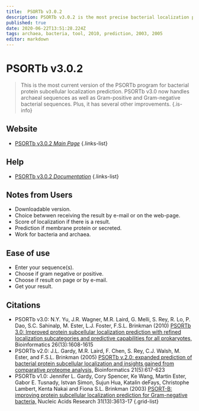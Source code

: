 ```yaml
---
title:  PSORTb v3.0.2
description: PSORTb v3.0.2 is the most precise bacterial localization prediction tool available.
published: true
date: 2020-06-22T13:51:28.224Z
tags: archaea, bacteria, tool, 2010, prediction, 2003, 2005
editor: markdown
---
```


#  PSORTb v3.0.2

> This is the most current version of the PSORTb program for bacterial protein subcellular localization prediction. PSORTb v3.0 now handles archaeal sequences as well as Gram-positive and Gram-negative bacterial sequences. Plus, it has several other improvements. 
{.is-info}

 

## Website 

- [PSORTb v3.0.2 *Main Page*](https://www.psort.org/psortb/)
 {.links-list}
 
 ## Help
 - [PSORTb v3.0.2 *Documentation*](https://www.psort.org/documentation/index.html#using)
 {.links-list}
 
## Notes from Users
- Downloadable version.
- Choice betwwen receiving the result by e-mail or on the web-page.
- Score of localization if there is a result. 
- Prediction if membrane protein or secreted.
- Work for bacteria and archaea.
 
## Ease of use
- Enter your sequence(s).
- Choose if gram negative or positive.
- Choose if result on page or by e-mail. 
- Get your result.

## Citations

- PSORTb v3.0: N.Y. Yu, J.R. Wagner, M.R. Laird, G. Melli, S. Rey, R. Lo, P. Dao, S.C. Sahinalp, M. Ester, L.J. Foster, F.S.L. Brinkman (2010) [PSORTb 3.0: Improved protein subcellular localization prediction with refined localization subcategories and predictive capabilities for all prokaryotes,](https://academic.oup.com/bioinformatics/article/26/13/1608/201357) Bioinformatics 26(13):1608-1615
- PSORTb v2.0: J.L. Gardy, M.R. Laird, F. Chen, S. Rey, C.J. Walsh, M. Ester, and F.S.L. Brinkman (2005) [PSORTb v.2.0: expanded prediction of bacterial protein subcellular localization and insights gained from comparative proteome analysis,](https://academic.oup.com/bioinformatics/article/21/5/617/220283) Bioinformatics 21(5):617-623
-	PSORTb v1.0: Jennifer L. Gardy, Cory Spencer, Ke Wang, Martin Ester, Gabor E. Tusnady, Istvan Simon, Sujun Hua, Katalin deFays, Christophe Lambert, Kenta Nakai and Fiona S.L. Brinkman (2003) [PSORT-B: improving protein subcellular localization prediction for Gram-negative bacteria,](https://academic.oup.com/nar/article/31/13/3613/2904224) Nucleic Acids Research 31(13):3613-17
{.grid-list}
